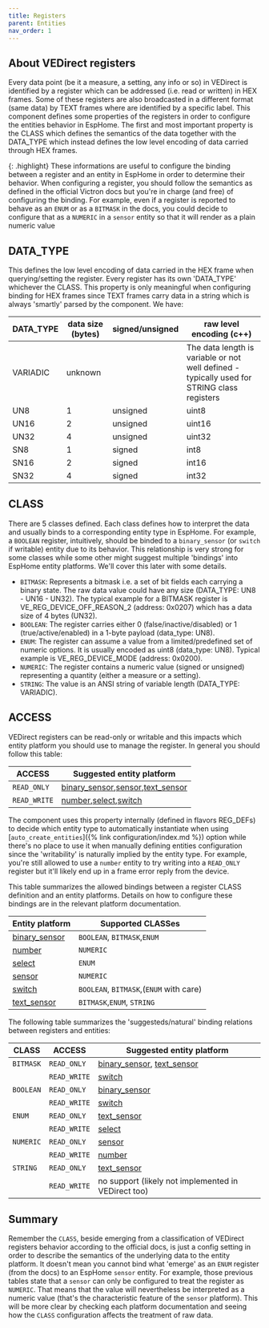 ```yaml
---
title: Registers
parent: Entities
nav_order: 1
---
```


## About VEDirect registers

Every data point (be it a measure, a setting, any info or so) in VEDirect is identified by a register which can be addressed (i.e. read or written) in HEX frames. Some of these registers are also broadcasted in a different format (same data) by TEXT frames where are identified by a specific label.
This component defines some properties of the registers in order to configure the entities behavior in EspHome. The first and most important property is the CLASS which defines the semantics of the data together with the DATA_TYPE which instead defines the low level encoding of data carried through HEX frames.

{: .highlight}
These informations are useful to configure the binding between a register and an entity in EspHome in order to determine their behavior. When configuring a register, you should follow the semantics as defined in the official Victron docs but you're in charge (and free) of configuring the binding. For example, even if a register is reported to behave as an `ENUM` or as a `BITMASK` in the docs, you could decide to configure that as a `NUMERIC` in a `sensor` entity so that it will render as a plain numeric value

## DATA_TYPE

This defines the low level encoding of data carried in the HEX frame when querying/setting the register. Every register has its own 'DATA_TYPE' whichever the CLASS. This property is only meaningful when configuring binding for HEX frames since TEXT frames carry data in a string which is always 'smartly' parsed by the component.
We have:

| DATA_TYPE | data size (bytes) | signed/unsigned | raw level encoding (c++)                                                                    |
| --------- | ----------------- | --------------- | ------------------------------------------------------------------------------------------- |
| VARIADIC  | unknown           |                 | The data length is variable or not well defined - typically used for STRING class registers |
| UN8       | 1                 | unsigned        | uint8                                                                                       |
| UN16      | 2                 | unsigned        | uint16                                                                                      |
| UN32      | 4                 | unsigned        | uint32                                                                                      |
| SN8       | 1                 | signed          | int8                                                                                        |
| SN16      | 2                 | signed          | int16                                                                                       |
| SN32      | 4                 | signed          | int32                                                                                       |

## CLASS

There are 5 classes defined. Each class defines how to interpret the data and usually binds to a corresponding entity type in EspHome. For example, a `BOOLEAN` register, intuitively, should be binded to a `binary_sensor` (or `switch` if writable) entity due to its behavior. This relationship is very strong for some classes while some other might suggest multiple 'bindings' into EspHome entity platforms. We'll cover this later with some details.

- `BITMASK`: Represents a bitmask i.e. a set of bit fields each carrying a binary state. The raw data value could have any size (DATA_TYPE: UN8 - UN16 - UN32). The typical example for a BITMASK register is VE_REG_DEVICE_OFF_REASON_2 (address: 0x0207) which has a data size of 4 bytes (UN32).
- `BOOLEAN`: The register carries either 0 (false/inactive/disabled) or 1 (true/active/enabled) in a 1-byte payload (data_type: UN8).
- `ENUM`: The register can assume a value from a limited/predefined set of numeric options. It is usually encoded as uint8 (data_type: UN8). Typical example is VE_REG_DEVICE_MODE (address: 0x0200).
- `NUMERIC`: The register contains a numeric value (signed or unsigned) representing a quantity (either a measure or a setting).
- `STRING`: The value is an ANSI string of variable length (DATA_TYPE: VARIADIC).

## ACCESS

VEDirect registers can be read-only or writable and this impacts which entity platform you should use to manage the register. In general you should follow this table:

| ACCESS       | Suggested entity platform                                                  |
| ------------ | -------------------------------------------------------------------------- |
| `READ_ONLY`  | [binary_sensor](binary_sensor),[sensor](sensor),[text_sensor](text_sensor) |
| `READ_WRITE` | [number](number),[select](select),[switch](switch)                         |

The component uses this property internally (defined in flavors REG_DEFs) to decide which entity type to automatically instantiate when using [`auto_create_entities`]({% link configuration/index.md %}) option while there's no place to use it when manually defining entities configuration since the 'writability' is naturally implied by the entity type.
For example, you're still allowed to use a `number` entity to try writing into a `READ_ONLY` register but it'll likely end up in a frame error reply from the device.

This table summarizes the allowed bindings between a register CLASS definition and an entity platforms. Details on how to configure these bindings are in the relevant platform documentation.

| Entity platform                | Supported CLASSes                       |
| ------------------------------ | --------------------------------------- |
| [binary_sensor](binary_sensor) | `BOOLEAN`, `BITMASK`,`ENUM`             |
| [number](number)               | `NUMERIC`                               |
| [select](select)               | `ENUM`                                  |
| [sensor](sensor)               | `NUMERIC`                               |
| [switch](switch)               | `BOOLEAN`, `BITMASK`,(`ENUM` with care) |
| [text_sensor](text_sensor)     | `BITMASK`,`ENUM`, `STRING`              |

The following table summarizes the 'suggesteds/natural' binding relations between registers and entities:

| CLASS     | ACCESS       | Suggested entity platform                                  |
| --------- | ------------ | ---------------------------------------------------------- |
| `BITMASK` | `READ_ONLY`  | [binary_sensor](binary_sensor), [text_sensor](text_sensor) |
|           | `READ_WRITE` | [switch](switch)                                           |
| `BOOLEAN` | `READ_ONLY`  | [binary_sensor](binary_sensor)                             |
|           | `READ_WRITE` | [switch](switch)                                           |
| `ENUM`    | `READ_ONLY`  | [text_sensor](text_sensor)                                 |
|           | `READ_WRITE` | [select](select)                                           |
| `NUMERIC` | `READ_ONLY`  | [sensor](sensor)                                           |
|           | `READ_WRITE` | [number](number)                                           |
| `STRING`  | `READ_ONLY`  | [text_sensor](text_sensor)                                 |
|           | `READ_WRITE` | no support (likely not implemented in VEDirect too)        |

## Summary

Remember the `CLASS`, beside emerging from a classification of VEDirect registers behavior according to the official docs, is just a config setting in order to describe the semantics of the underlying data to the entity platform. It doesn't mean you cannot bind what 'emerge' as an `ENUM` register (from the docs) to an EspHome `sensor` entity. For example, those previous tables state that a `sensor` can only be configured to treat the register as `NUMERIC`. That means that the value will nevertheless be interpreted as a numeric value (that's the characteristic feature of the `sensor` platform).
This will be more clear by checking each platform documentation and seeing how the `CLASS` configuration affects the treatment of raw data.
